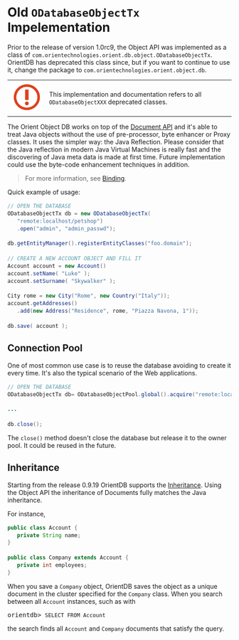 # Old `ODatabaseObjectTx` Impelementation

Prior to the release of version 1.0rc9, the Object API was implemented as a class of `com.orientechnologies.orient.db.object.ODatabaseObjectTx`.  OrientDB has deprecated this class since, but if you want to continue to use it, change the package to `com.orientechnologies.orient.object.db`.

|||
|---|---|
| ![](../warning.png) | This implementation and documentation refers to all `ODatabaseObjectXXX` deprecated classes. |

The Orient Object DB works on top of the [Document API](Document-Database.md) and it's able to treat Java objects without the use of pre-processor, byte enhancer or Proxy classes. It uses the simpler way: the Java Reflection. Please consider that the Java reflection in modern Java Virtual Machines is really fast and the discovering of Java meta data is made at first time. Future implementation could use the byte-code enhancement techniques in addition.

>For more information, see [Binding](Object-2-Record-Java-Binding.md).

Quick example of usage:

```java
// OPEN THE DATABASE
ODatabaseObjectTx db = new ODatabaseObjectTx(
   "remote:localhost/petshop")
   .open("admin", "admin_passwd");

db.getEntityManager().registerEntityClasses("foo.domain");

// CREATE A NEW ACCOUNT OBJECT AND FILL IT
Account account = new Account()
account.setName( "Luke" );
account.setSurname( "Skywalker" );

City rome = new City("Rome", new Country("Italy"));
account.getAddresses()
   .add(new Address("Residence", rome, "Piazza Navona, 1"));

db.save( account );
```

## Connection Pool

One of most common use case is to reuse the database avoiding to create it every time. It's also the typical scenario of the Web applications.

```java
// OPEN THE DATABASE
ODatabaseObjectTx db= ODatabaseObjectPool.global().acquire("remote:localhost/petshop", "admin", "admin");

...

db.close();
```

The `close()` method doesn't close the database but release it to the owner pool. It could be reused in the future.



## Inheritance

Starting from the release 0.9.19 OrientDB supports the [Inheritance](../general/Inheritance.md). Using the Object API the inheritance of Documents fully matches the Java inheritance.

For instance,

```java
public class Account {
   private String name;
}

public class Company extends Account {
   private int employees;
}
```

When you save a `Company` object, OrientDB saves the object as a unique document in the cluster specified for the `Company` class.  When you search between all `Account` instances, such as with

<pre>
orientdb> <code class="userinput lang-sql">SELECT FROM Account</code>
</pre>

the search finds all `Account` and `Company` documents that satisfy the query.
